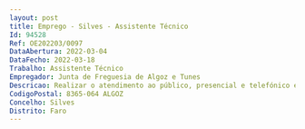 ```yaml
--- 
layout: post
title: Emprego - Silves - Assistente Técnico
Id: 94528
Ref: OE202203/0097
DataAbertura: 2022-03-04
DataFecho: 2022-03-18
Trabalho: Assistente Técnico
Empregador: Junta de Freguesia de Algoz e Tunes
Descricao: Realizar o atendimento ao público, presencial e telefónico e as tarefas resultantes do mesmo  realizar e organizar os procedimentos relacionados com o expediente geral e arquivo  realização dos procedimentos administrativos  realização de procedimentos relacionados com o Património, Tesouraria e Contabilidade  realização dos procedimentos relacionados com os Recursos Humanos da Freguesia  realização dos procedimentos de Aprovisionamento e Contratação pública  realização do expediente dos serviços dos CTT  apoio aos órgãos autárquicos  apoio a projetos e outras atividades  realizar as tarefas enquadradas no conteúdo funcional de grau 2.
CodigoPostal: 8365-064 ALGOZ
Concelho: Silves
Distrito: Faro
--- 
```

